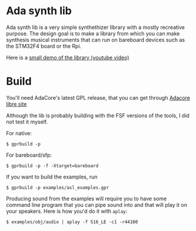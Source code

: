 Ada synth lib
=============

Ada synth lib is a very simple synthethizer library with a mostly recreative
purpose. The design goal is to make a library from which you can make synthesis
musical instruments that can run on bareboard devices such as the STM32F4 board
or the Rpi.

Here is a [small demo of the library (youtube video)](https://www.youtube.com/watch?v=2eiWnN1xWcs)

Build
=====

You'll need AdaCore's latest GPL release, that you can get through
[Adacore libre site](http://libre.adacore.com/)

Although the lib is probably building with the FSF versions of the tools, I did
not test it myself.

For native:

~~~shell
$ gprbuild -p
~~~

For bareboard/sfp:

~~~shell
$ gprbuild -p -f -Xtarget=bareboard
~~~

If you want to build the examples, run

~~~shell
$ gprbuild -p examples/asl_examples.gpr
~~~

Producing sound from the examples will require you to have some command line
program that you can pipe sound into and that will play it on your speakers.
Here is how you'd do it with `aplay`:

~~~shell
$ examples/obj/audio | aplay -f S16_LE -c1 -r44100
~~~
